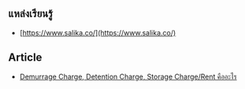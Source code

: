 ## แหล่งเรียนรู้
- [https://www.salika.co/](https://www.salika.co/)

## Article
- [Demurrage Charge, Detention Charge, Storage Charge/Rent คืออะไร](http://www.march.co.th/what-is-demurrage-charge-detention-charge-storage-charge-rent/)



<!--stackedit_data:
eyJoaXN0b3J5IjpbMTQ1NjQyNzgwMSwxMTc5MTMyNTUxLC0zMD
cyMDQxMTYsMTc5NTY0MDk3NCwxMDY0MzYxMTI3XX0=
-->
